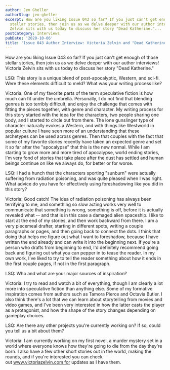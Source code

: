 ```yaml
---
author: Jen Gheller
authorSlug: jen-gheller
excerpt: How are you liking Issue 043 so far? If you just can't get enough of those
  stellar stories, then join us as we delve deeper with our author interviews! Victoria
  Zelvin sits with us today to discuss her story "Dead Katherine."...
postCategory: Interviews
pubDate: '2020-10-06'
title: 'Issue 043 Author Interview: Victoria Zelvin and "Dead Katherine"'
---
```

How are you liking Issue 043 so far? If you just can't get enough of those stellar stories, then join us as we delve deeper with our author interviews! Victoria Zelvin sits with us today to discuss her story "Dead Katherine."

LSQ: This story is a unique blend of post-apocalyptic, Western, and sci-fi. Were these elements difficult to meld? What was your writing process like?

Victoria: One of my favorite parts of the term speculative fiction is how much can fit under the umbrella. Personally, I do not find that blending genres is too terribly difficult, and enjoy the challenge that comes with fitting the pieces together, with genre and character. My writing process for this story started with the idea for the characters, two people sharing one body, and I started to circle out from there. The lone gunslinger type of character naturally evokes a Western, and with things like Westworld in popular culture I have seen more of an understanding that these archetypes can be used across genres. Then that couples with the fact that some of my favorite stories recently have taken an expected genre and set it so far after the "apocalypse" that this is the new normal. While I am starting to grow more and more tired of apocalypse, world ending stories, I'm very fond of stories that take place after the dust has settled and human beings continue on like we always do, for better or for worse.

LSQ: I had a hunch that the characters sporting "sunburn" were actually suffering from radiation poisoning, and was quite pleased when I was right. What advice do you have for effectively using foreshadowing like you did in this story?

Victoria: Good catch! The idea of radiation poisoning has always been terrifying to me, and something so slow acting works very well to communicate that something is wrong, something is off, before it is actually revealed what -- and that is in this case a damaged alien spaceship. I like to start at the end of my stories, and then work backward from there. I am a very piecemeal drafter, starting in different spots, writing a couple paragraphs or pages, and then going back to connect the dots. I think that doing that helps me figure out what I want to foreshadow, because I have written the end already and can write it into the beginning next. If you're a person who drafts from beginning to end, I'd definitely recommend going back and figuring out what you can pepper in to tease the reader. In my own work, I've liked to try to tell the reader something about how it ends in the first couple pages, if not in the first paragraph.

LSQ: Who and what are your major sources of inspiration?

Victoria: I try to read and watch a bit of everything, though I am clearly a lot more into speculative fiction than anything else. Some of my formative inspiration comes from authors such as Tamora Pierce and Octavia Butler. I also think there's a lot that we can learn about storytelling from movies and video games, and I've been very interested in how the latter casts the player as a protagonist, and how the shape of the story changes depending on gameplay choices.

LSQ: Are there any other projects you're currently working on? If so, could you tell us a bit about them?

Victoria: I am currently working on my first novel, a murder mystery set in a world where everyone knows how they're going to die from the day they're born. I also have a few other short stories out in the world, making the rounds, and if you're interested you can check out www.victoriazelvin.com for updates as I have them.